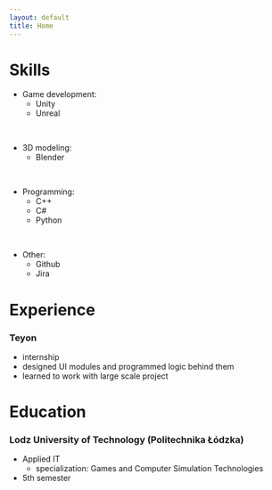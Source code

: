 ```yaml
---
layout: default
title: Home
---
```


# Skills

- Game development:
    - Unity
    - Unreal

<br/>

- 3D modeling:
    - Blender

<br/>

- Programming:
    - C++
    - C#
    - Python

<br/>

- Other:
    - Github
    - Jira

# Experience

### Teyon

- internship
- designed UI modules and programmed logic behind them
- learned to work with large scale project

# Education

### Lodz University of Technology (Politechnika Łódzka)

- Applied IT
    - specialization: Games and Computer Simulation Technologies
- 5th semester
